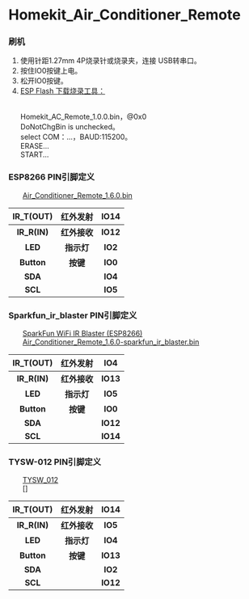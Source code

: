# Homekit_Air_Conditioner_Remote

### 刷机
<ol>
<li>使用针距1.27mm 4P烧录针或烧录夹，连接 USB转串口。</li>
<li>按住IO0按键上电。</li>
<li>松开IO0按键。</li>
<li> <a href="https://www.espressif.com.cn/zh-hans/support/download/other-tools">ESP Flash 下载烧录工具：</a></li>

<br>Homekit_AC_Remote_1.0.0.bin，@0x0
<br>DoNotChgBin is unchecked。
<br>select COM：...，BAUD:115200。
<br>ERASE...
<br>START...
</ol>

<!--
<div align="center">
<br><img src="/image/flash_download.jpg"  width="50%" alt="flash_download"/>
</div>
-->

### ESP8266 PIN引脚定义
&emsp;&emsp;[Air_Conditioner_Remote_1.6.0.bin](https://github.com/LouisLee985/Homekit-Air-Conditioner-Remote/blob/main/firware_bin/Air_Conditioner_Remote_1.6.0.bin)
<div align = "center">

| IR_T(OUT) | 红外发射 |IO14|
| :---: | :---: |:---: |
|**IR_R(IN)** | **红外接收** |**IO12**|
|**LED** |**指示灯** |**IO2**|
|**Button**|**按键** |**IO0** |
|**SDA**| |**IO4** |
|**SCL**| |**IO5** |
</div>

### Sparkfun_ir_blaster PIN引脚定义
&emsp;&emsp;[SparkFun WiFi IR Blaster (ESP8266)](https://github.com/sparkfun/ESP8266_WiFi_IR_Blaster)
<br>&emsp;&emsp;[Air_Conditioner_Remote_1.6.0-sparkfun_ir_blaster.bin]()
<div align = "center">

| IR_T(OUT) | 红外发射 |IO4|
| :---: | :---: |:---: |
|**IR_R(IN)** | **红外接收** |**IO13**|
|**LED** |**指示灯** |**IO5**|
|**Button**|**按键** |**IO0** |
|**SDA**| |**IO12** |
|**SCL**| |**IO14** |
</div>




### TYSW-012 PIN引脚定义
&emsp;&emsp;[TYSW_012](https://developer.tuya.com/cn/docs/iot/tysw012-round-universal-remote-control?id=K9lnm617oupeb)
<br>&emsp;&emsp;[]
<div align = "center">

| IR_T(OUT) | 红外发射 |IO14|
| :---: | :---: |:---: |
|**IR_R(IN)** | **红外接收** |**IO5**|
|**LED** |**指示灯** |**IO4**|
|**Button**|**按键** |**IO13** |
|**SDA**| |**IO2** |
|**SCL**| |**IO12** |
</div>

